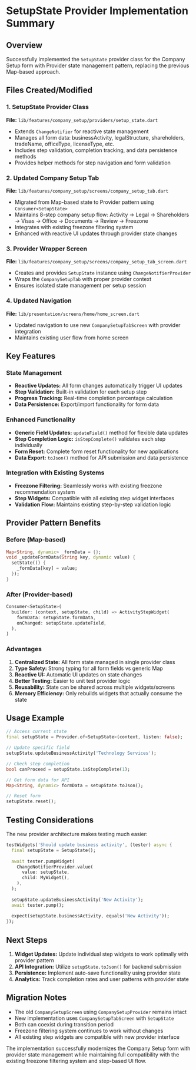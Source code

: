 # SetupState Provider Implementation Summary

## Overview
Successfully implemented the `SetupState` provider class for the Company Setup form with Provider state management pattern, replacing the previous Map-based approach.

## Files Created/Modified

### 1. SetupState Provider Class
**File:** `lib/features/company_setup/providers/setup_state.dart`
- Extends `ChangeNotifier` for reactive state management
- Manages all form data: businessActivity, legalStructure, shareholders, tradeName, officeType, licenseType, etc.
- Includes step validation, completion tracking, and data persistence methods
- Provides helper methods for step navigation and form validation

### 2. Updated Company Setup Tab
**File:** `lib/features/company_setup/screens/company_setup_tab.dart`
- Migrated from Map-based state to Provider pattern using `Consumer<SetupState>`
- Maintains 8-step company setup flow: Activity → Legal → Shareholders → Visas → Office → Documents → Review → Freezone
- Integrates with existing freezone filtering system
- Enhanced with reactive UI updates through provider state changes

### 3. Provider Wrapper Screen
**File:** `lib/features/company_setup/screens/company_setup_tab_screen.dart`
- Creates and provides `SetupState` instance using `ChangeNotifierProvider`
- Wraps the `CompanySetupTab` with proper provider context
- Ensures isolated state management per setup session

### 4. Updated Navigation
**File:** `lib/presentation/screens/home/home_screen.dart`
- Updated navigation to use new `CompanySetupTabScreen` with provider integration
- Maintains existing user flow from home screen

## Key Features

### State Management
- **Reactive Updates:** All form changes automatically trigger UI updates
- **Step Validation:** Built-in validation for each setup step
- **Progress Tracking:** Real-time completion percentage calculation
- **Data Persistence:** Export/import functionality for form data

### Enhanced Functionality
- **Generic Field Updates:** `updateField()` method for flexible data updates
- **Step Completion Logic:** `isStepComplete()` validates each step individually
- **Form Reset:** Complete form reset functionality for new applications
- **Data Export:** `toJson()` method for API submission and data persistence

### Integration with Existing Systems
- **Freezone Filtering:** Seamlessly works with existing freezone recommendation system
- **Step Widgets:** Compatible with all existing step widget interfaces
- **Validation Flow:** Maintains existing step-by-step validation logic

## Provider Pattern Benefits

### Before (Map-based)
```dart
Map<String, dynamic> _formData = {};
void _updateFormData(String key, dynamic value) {
  setState(() {
    _formData[key] = value;
  });
}
```

### After (Provider-based)
```dart
Consumer<SetupState>(
  builder: (context, setupState, child) => ActivityStepWidget(
    formData: setupState.formData,
    onChanged: setupState.updateField,
  ),
)
```

### Advantages
1. **Centralized State:** All form state managed in single provider class
2. **Type Safety:** Strong typing for all form fields vs generic Map
3. **Reactive UI:** Automatic UI updates on state changes
4. **Better Testing:** Easier to unit test provider logic
5. **Reusability:** State can be shared across multiple widgets/screens
6. **Memory Efficiency:** Only rebuilds widgets that actually consume the state

## Usage Example

```dart
// Access current state
final setupState = Provider.of<SetupState>(context, listen: false);

// Update specific field
setupState.updateBusinessActivity('Technology Services');

// Check step completion
bool canProceed = setupState.isStepComplete(1);

// Get form data for API
Map<String, dynamic> formData = setupState.toJson();

// Reset form
setupState.reset();
```

## Testing Considerations

The new provider architecture makes testing much easier:

```dart
testWidgets('Should update business activity', (tester) async {
  final setupState = SetupState();
  
  await tester.pumpWidget(
    ChangeNotifierProvider.value(
      value: setupState,
      child: MyWidget(),
    ),
  );
  
  setupState.updateBusinessActivity('New Activity');
  await tester.pump();
  
  expect(setupState.businessActivity, equals('New Activity'));
});
```

## Next Steps

1. **Widget Updates:** Update individual step widgets to work optimally with provider pattern
2. **API Integration:** Utilize `setupState.toJson()` for backend submission
3. **Persistence:** Implement auto-save functionality using provider state
4. **Analytics:** Track completion rates and user patterns with provider state

## Migration Notes

- The old `CompanySetupScreen` using `CompanySetupProvider` remains intact
- New implementation uses `CompanySetupTabScreen` with `SetupState`
- Both can coexist during transition period
- Freezone filtering system continues to work without changes
- All existing step widgets are compatible with new provider interface

The implementation successfully modernizes the Company Setup form with provider state management while maintaining full compatibility with the existing freezone filtering system and step-based UI flow.